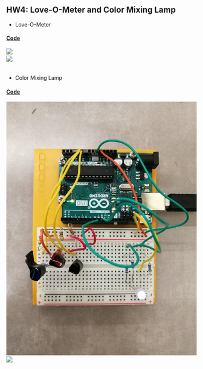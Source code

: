 ## HW4: Love-O-Meter and Color Mixing Lamp
  * Love-O-Meter
#### [Code](../codes/Love-o-Meter.ino)
  <img src="../pics/hw4-1.jpg" width="550px"/><br/>
  <img src="../pics/hw4-1.gif" width="550px"/><br/><br/>
  * Color Mixing Lamp
#### [Code](../codes/color-mixing-lamp.ino)
  <img src="../pics/hw4-2.jpg" width="550px"/><br/>
  <img src="../pics/hw4-2.gif" width="550px"/><br/> <br/>
